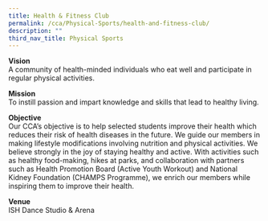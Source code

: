 ```yaml
---
title: Health & Fitness Club
permalink: /cca/Physical-Sports/health-and-fitness-club/
description: ""
third_nav_title: Physical Sports
---
```

**Vision**   
A community of health-minded individuals who eat well and participate in regular physical activities.

  

**Mission**   
To instill passion and impart knowledge and skills that lead to healthy living.

  

**Objective**   
Our CCA’s objective is to help selected students improve their health which reduces their risk of health diseases in the future. We guide our members in making lifestyle modifications involving nutrition and physical activities. We believe strongly in the joy of staying healthy and active. With activities such as healthy food-making, hikes at parks, and collaboration with partners such as Health Promotion Board (Active Youth Workout) and National Kidney Foundation (CHAMPS Programme), we enrich our members while inspiring them to improve their health.

  

**Venue**   
ISH Dance Studio & Arena